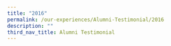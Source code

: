 ```yaml
---
title: "2016"
permalink: /our-experiences/Alumni-Testimonial/2016
description: ""
third_nav_title: Alumni Testimonial
---
```


